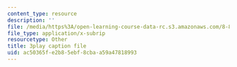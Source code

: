 ```yaml
---
content_type: resource
description: ''
file: /media/https%3A/open-learning-course-data-rc.s3.amazonaws.com/8-851-effective-field-theory-spring-2013/ac50365fe2b85ebf8cbaa59a47818993_v2JKK_yPwc0.vtt
file_type: application/x-subrip
resourcetype: Other
title: 3play caption file
uid: ac50365f-e2b8-5ebf-8cba-a59a47818993
---
```


